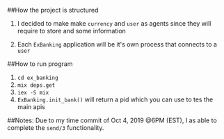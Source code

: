 ##How the project is structured
1. I decided to make make `currency` and `user` as agents since they will require to store and some information

2. Each `ExBanking` application will be it's own process that connects to a `user`

##How to run program
1. `cd ex_banking`
2. `mix deps.get`
3. `iex -S mix`
4. `ExBanking.init_bank()` will return a pid which you can use to tes the main apis

##Notes:
Due to my time commit of Oct 4, 2019 @6PM (EST), I as able to complete the `send/3` functionality.


